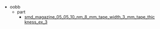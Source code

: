 * oobb
  * part
    * [smd_magazine_05_05_10_nm_8_mm_tape_width_3_mm_tape_thickness_ex_3](oobb/part/smd_magazine_05_05_10_nm_8_mm_tape_width_3_mm_tape_thickness_ex_3)
